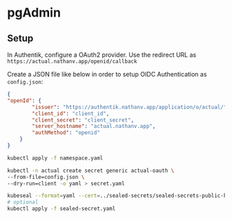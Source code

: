 # pgAdmin

## Setup

In Authentik, configure a OAuth2 provider. Use the redirect URL as
`https://actual.nathanv.app/openid/callback`

Create a JSON file like below in order to setup OIDC Authentication as
`config.json`:

```json
{
"openId": {
        "issuer": "https://authentik.nathanv.app/application/o/actual/",
        "client_id": "client_id",
        "client_secret": "client_secret",
        "server_hostname": "actual.nathanv.app",
        "authMethod": "openid"
    }
}
```

```bash
kubectl apply -f namespace.yaml

kubectl -n actual create secret generic actual-oauth \
--from-file=config.json \
--dry-run=client -o yaml > secret.yaml

kubeseal --format=yaml --cert=../sealed-secrets/sealed-secrets-public-key.pem < secret.yaml > sealed-secret.yaml
# optional
kubectl apply -f sealed-secret.yaml
```
